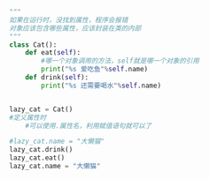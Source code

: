 
<BlogInfo id="935" title="5.在类的外部给对象添加属性的问题" author="白日梦想猿" pv=0 read_times=0 pre_cost_time="0分16秒" category="面向对象" tag_list="['面向对象']" create_time="2020.02.21 13:58:39" update_time="2020.02.21 14:09:39" />

```python
"""
如果在运行时，没找到属性，程序会报错
对象应该包含哪些属性，应该封装在类的内部
"""
class Cat():
    def eat(self):
        #哪一个对象调用的方法，self就是哪一个对象的引用
        print("%s 爱吃鱼"%self.name)
    def drink(self):
        print("%s 还需要喝水"%self.name)


lazy_cat = Cat()
#定义属性时
    #可以使用.属性名，利用赋值语句就可以了

#lazy_cat.name = "大懒猫"
lazy_cat.drink()
lazy_cat.eat()
lazy_cat.name = "大懒猫"
```
